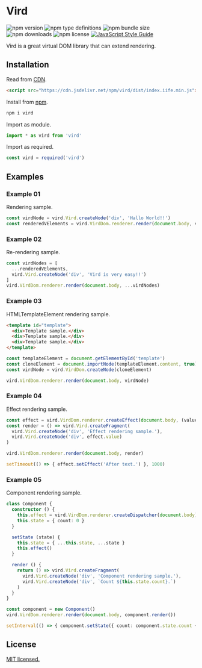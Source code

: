 # Vird

![npm version](https://img.shields.io/npm/v/vird)
![npm type definitions](https://img.shields.io/npm/types/vird)
![npm bundle size](https://img.shields.io/bundlephobia/min/vird)
![npm downloads](https://img.shields.io/npm/dt/vird)
![npm license](https://img.shields.io/npm/l/vird)
[![JavaScript Style Guide](https://img.shields.io/badge/code_style-standard-brightgreen.svg)](https://standardjs.com)

Vird is a great virtual DOM library that can extend rendering.

## Installation

Read from [CDN](https://cdn.jsdelivr.net/npm/vird/dist/index.iife.min.js).

```HTML
<script src="https://cdn.jsdelivr.net/npm/vird/dist/index.iife.min.js"></script>
```

Install from [npm](https://www.npmjs.com/package/vird).

```bash
npm i vird
```

Import as module.

```typescript
import * as vird from 'vird'
```

Import as required.

```typescript
const vird = required('vird')
```

## Examples

### Example 01

Rendering sample.

```typescript
const virdNode = vird.Vird.createNode('div', 'Hallo World!!')
const renderedVElements = vird.VirdDom.renderer.render(document.body, virdNode)
```

### Example 02

Re-rendering sample.

```typescript
const virdNodes = [
  ...renderedVElements,
  vird.Vird.createNode('div', 'Vird is very easy!!')
]
vird.VirdDom.renderer.render(document.body, ...virdNodes)
```

### Example 03

HTMLTemplateElement rendering sample.

```HTML
<template id="template">
  <div>Template sample.</div>
  <div>Template sample.</div>
  <div>Template sample.</div>
</template>
```

```typescript
const templateElement = document.getElementById('template')
const cloneElement = document.importNode(templateElement.content, true)
const virdNode = vird.VirdDom.createNode(cloneElement)

vird.VirdDom.renderer.render(document.body, virdNode)
```

### Example 04

Effect rendering sample.

```typescript
const effect = vird.VirdDom.renderer.createEffect(document.body, (value) => value, 'Before text.')
const render = () => vird.Vird.createFragment(
  vird.Vird.createNode('div', 'Effect rendering sample.'),
  vird.Vird.createNode('div', effect.value)
)

vird.VirdDom.renderer.render(document.body, render)

setTimeout(() => { effect.setEffect('After text.') }, 1000)
```

### Example 05

Component rendering sample.

```typescript
class Component {
  constructor () {
    this.effect = vird.VirdDom.renderer.createDispatcher(document.body)
    this.state = { count: 0 }
  }

  setState (state) {
    this.state = { ...this.state, ...state }
    this.effect()
  }

  render () {
    return () => vird.Vird.createFragment(
      vird.Vird.createNode('div', 'Component rendering sample.'),
      vird.Vird.createNode('div', `Count ${this.state.count}.`)
    )
  }
}

const component = new Component()
vird.VirdDom.renderer.render(document.body, component.render())

setInterval(() => { component.setState({ count: component.state.count + 1 }) }, 1000)
```

## License

[MIT licensed.](https://github.com/yattaki/vird/blob/master/LICENSE)
